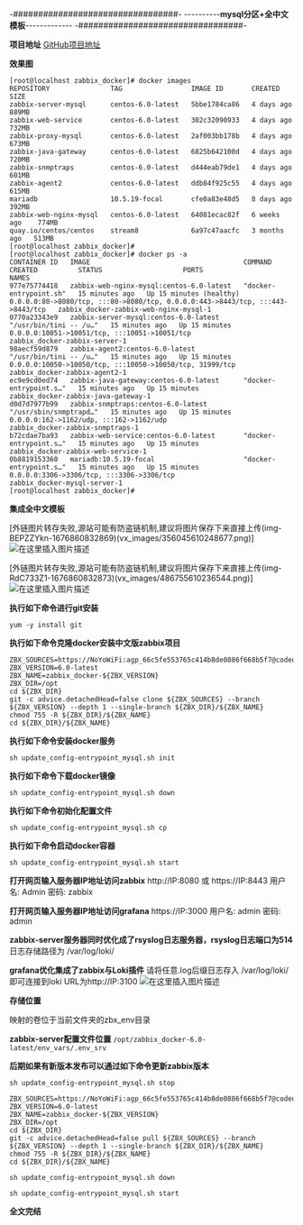 -#################################-
----------**mysql分区+全中文模板**-------------
-#################################-

**项目地址**
[GitHub项目地址](https://github.com/NoYoWiFi/zabbix_docker)

**效果图**

```
[root@localhost zabbix_docker]# docker images
REPOSITORY               TAG                 IMAGE ID       CREATED        SIZE
zabbix-server-mysql      centos-6.0-latest   5bbe1784ca86   4 days ago     889MB
zabbix-web-service       centos-6.0-latest   302c32090933   4 days ago     732MB
zabbix-proxy-mysql       centos-6.0-latest   2af003bb178b   4 days ago     673MB
zabbix-java-gateway      centos-6.0-latest   6825b642100d   4 days ago     720MB
zabbix-snmptraps         centos-6.0-latest   d444eab79de1   4 days ago     601MB
zabbix-agent2            centos-6.0-latest   ddb84f925c55   4 days ago     615MB
mariadb                  10.5.19-focal       cfe0a83e48d5   8 days ago     392MB
zabbix-web-nginx-mysql   centos-6.0-latest   64081ecac82f   6 weeks ago    774MB
quay.io/centos/centos    stream8             6a97c47aacfc   3 months ago   513MB
[root@localhost zabbix_docker]# 
[root@localhost zabbix_docker]# docker ps -a
CONTAINER ID   IMAGE                                      COMMAND                  CREATED          STATUS                    PORTS                                                                            NAMES
977e75774418   zabbix-web-nginx-mysql:centos-6.0-latest   "docker-entrypoint.sh"   15 minutes ago   Up 15 minutes (healthy)   0.0.0.0:80->8080/tcp, :::80->8080/tcp, 0.0.0.0:443->8443/tcp, :::443->8443/tcp   zabbix_docker-zabbix-web-nginx-mysql-1
0770a23343e9   zabbix-server-mysql:centos-6.0-latest      "/usr/bin/tini -- /u…"   15 minutes ago   Up 15 minutes             0.0.0.0:10051->10051/tcp, :::10051->10051/tcp                                    zabbix_docker-zabbix-server-1
98aecf59d879   zabbix-agent2:centos-6.0-latest            "/usr/bin/tini -- /u…"   15 minutes ago   Up 15 minutes             0.0.0.0:10050->10050/tcp, :::10050->10050/tcp, 31999/tcp                         zabbix_docker-zabbix-agent2-1
ec9e9cd0ed74   zabbix-java-gateway:centos-6.0-latest      "docker-entrypoint.s…"   15 minutes ago   Up 15 minutes                                                                                              zabbix_docker-zabbix-java-gateway-1
d0d7d7977b99   zabbix-snmptraps:centos-6.0-latest         "/usr/sbin/snmptrapd…"   15 minutes ago   Up 15 minutes             0.0.0.0:162->1162/udp, :::162->1162/udp                                          zabbix_docker-zabbix-snmptraps-1
b72cdae7ba93   zabbix-web-service:centos-6.0-latest       "docker-entrypoint.s…"   15 minutes ago   Up 15 minutes                                                                                              zabbix_docker-zabbix-web-service-1
0b8819153360   mariadb:10.5.19-focal                      "docker-entrypoint.s…"   15 minutes ago   Up 15 minutes             0.0.0.0:3306->3306/tcp, :::3306->3306/tcp                                        zabbix_docker-mysql-server-1
[root@localhost zabbix_docker]# 

```

**集成全中文模板**

[外链图片转存失败,源站可能有防盗链机制,建议将图片保存下来直接上传(img-BEPZZYkn-1676860832869)(vx_images/356045610248677.png)]
![在这里插入图片描述](https://img-blog.csdnimg.cn/585028d8a0d44cbea96763b9b8cc9592.png#pic_center)

[外链图片转存失败,源站可能有防盗链机制,建议将图片保存下来直接上传(img-RdC733Z1-1676860832873)(vx_images/486755610236544.png)]
![在这里插入图片描述](https://img-blog.csdnimg.cn/8bb66268ed784fc69da7c57eba7ac20c.png#pic_center)

**执行如下命令进行git安装**

```
yum -y install git
```

**执行如下命令克隆docker安装中文版zabbix项目**

```
ZBX_SOURCES=https://NoYoWiFi:agp_66c5fe553765c414b8de0886f668b5f7@codeup.aliyun.com/636defa3f003e3b7bb5cae22/zabbix_docker/zabbix_chinese.git
ZBX_VERSION=6.0-latest
ZBX_NAME=zabbix_docker-${ZBX_VERSION}
ZBX_DIR=/opt
cd ${ZBX_DIR}
git -c advice.detachedHead=false clone ${ZBX_SOURCES} --branch ${ZBX_VERSION} --depth 1 --single-branch ${ZBX_DIR}/${ZBX_NAME}
chmod 755 -R ${ZBX_DIR}/${ZBX_NAME}
cd ${ZBX_DIR}/${ZBX_NAME}
```

**执行如下命令安装docker服务**

```
sh update_config-entrypoint_mysql.sh init
```

**执行如下命令下载docker镜像**

```
sh update_config-entrypoint_mysql.sh down
```

**执行如下命令初始化配置文件**

```
sh update_config-entrypoint_mysql.sh cp
```

**执行如下命令启动docker容器**

```
sh update_config-entrypoint_mysql.sh start
```

**打开网页输入服务器IP地址访问zabbix**
http://IP:8080 或 https://IP:8443
用户名: Admin
密码: zabbix

**打开网页输入服务器IP地址访问grafana**
https://IP:3000
用户名: admin
密码: admin

**zabbix-server服务器同时优化成了rsyslog日志服务器，rsyslog日志端口为514**
日志存储路径为 /var/log/loki/

**grafana优化集成了zabbix与Loki插件**
请将任意.log后缀日志存入 /var/log/loki/即可连接到loki
URL为http://IP:3100
![在这里插入图片描述](https://img-blog.csdnimg.cn/e6c1805fdf054b1080066002c64bee17.png)

**存储位置**

映射的卷位于当前文件夹的zbx_env目录

**zabbix-server配置文件位置**
`/opt/zabbix_docker-6.0-latest/env_vars/.env_srv`

**后期如果有新版本发布可以通过如下命令更新zabbix版本**

```
sh update_config-entrypoint_mysql.sh stop

ZBX_SOURCES=https://NoYoWiFi:agp_66c5fe553765c414b8de0886f668b5f7@codeup.aliyun.com/636defa3f003e3b7bb5cae22/zabbix_docker/zabbix_chinese.git
ZBX_VERSION=6.0-latest
ZBX_NAME=zabbix_docker-${ZBX_VERSION}
ZBX_DIR=/opt
cd ${ZBX_DIR}
git -c advice.detachedHead=false pull ${ZBX_SOURCES} --branch ${ZBX_VERSION} --depth 1 --single-branch ${ZBX_DIR}/${ZBX_NAME}
chmod 755 -R ${ZBX_DIR}/${ZBX_NAME}
cd ${ZBX_DIR}/${ZBX_NAME}

sh update_config-entrypoint_mysql.sh down

sh update_config-entrypoint_mysql.sh start
```


**全文完结**